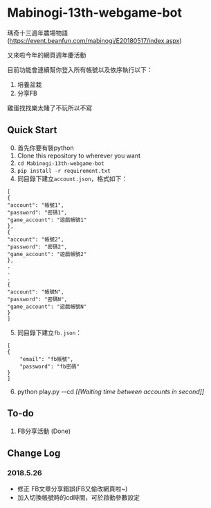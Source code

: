 # Mabinogi-13th-webgame-bot

瑪奇十三週年農場物語(https://event.beanfun.com/mabinogi/E20180517/index.aspx)

又來啦今年的網頁週年慶活動

目前功能會連續幫你登入所有帳號以及依序執行以下：
1. 培養盆栽
2. 分享FB

雞蛋找找樂太賭了不玩所以不寫

## Quick Start
0. 首先你要有裝python
1. Clone this repository to wherever you want
2. `cd Mabinogi-13th-webgame-bot`
3. `pip install -r requirement.txt`
4. 同目錄下建立`account.json`，格式如下：
```
[
{
"account": "帳號1",
"password": "密碼1",
"game_account": "遊戲帳號1"
},
{
"account": "帳號2",
"password": "密碼2",
"game_account": "遊戲帳號2"
},
.
.
.
{
"account": "帳號N",
"password": "密碼N",
"game_account": "遊戲帳號N"
}
]
```
5. 同目錄下建立`fb.json`：
```
[
{
	"email": "fb帳號",
	"password": "fb密碼"
}
]
```
6. python play.py --cd _[[Waiting time between accounts in second]]_

## To-do
1. FB分享活動 (Done)

## Change Log
### 2018.5.26
- 修正 FB文章分享錯誤(FB又偷改網頁啦~)
- 加入切換帳號時的cd時間，可於啟動參數設定




